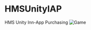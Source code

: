 # HMSUnityIAP
HMS Unity Inn-App Purchasing
![Game](https://github.com/gmYusuf/HMSUnityIAP/blob/master/Assets/fishgang%20(1).jpg?v=4&s=200) 
 

